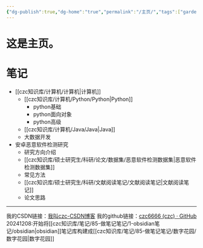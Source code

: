 ```yaml
---
{"dg-publish":true,"dg-home":"true","permalink":"/主页/","tags":["gardenEntry"],"dgPassFrontmatter":true,"created":"2024-12-07T17:00:18.400+08:00","updated":"2024-12-08T19:33:13.298+08:00"}
---
```


# 这是主页。

# 笔记

- [[czc知识库/计算机/计算机\|计算机]]
	- [[czc知识库/计算机/Python/Python\|Python]]
		- python基础
		- python面向对象
		- python高级
	- [[czc知识库/计算机/Java/Java\|Java]]
	- 大数据开发
- 安卓恶意软件检测研究
	- 研究方向介绍
	- [[czc知识库/硕士研究生/科研/论文/数据集/恶意软件检测数据集\|恶意软件检测数据集]]
	- 常见方法
	- [[czc知识库/硕士研究生/科研/文献阅读笔记/文献阅读笔记\|文献阅读笔记]]
	- 论文思路







---
我的CSDN链接：[我叫czc-CSDN博客](https://blog.csdn.net/qq_25177949?type=blog)
我的github链接：[czc6666 (czc) · GitHub](https://github.com/czc6666)
20241208:开始将[[czc知识库/笔记/85-做笔记笔记/1-obsidian笔记/obsidian\|obsidian]]笔记库构建成[[czc知识库/笔记/85-做笔记笔记/数字花园/数字花园\|数字花园]]